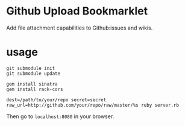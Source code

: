 Github Upload Bookmarklet
=========================

Add file attachment capabilities to Github:issues and wikis.

# usage

    git submodule init
    git submodule update

    gem install sinatra
    gem install rack-cors

    dest=/path/to/your/repo secret=secret raw_url=http://github.com/your/repo/raw/master/%s ruby server.rb

Then go to `localhost:8080` in your browser.
